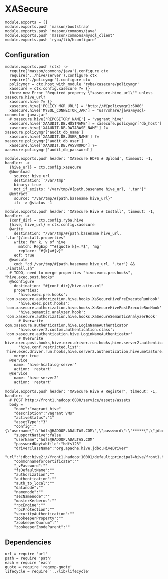 
# XASecure

    module.exports = []
    module.exports.push 'masson/bootstrap'
    module.exports.push 'masson/commons/java'
    module.exports.push 'masson/commons/mysql_client'
    module.exports.push 'ryba/lib/hconfigure'

## Configuration

    module.exports.push (ctx) ->
      require('masson/commons/java').configure ctx
      require('../hive/server').configure ctx
      require('./policymgr').configure ctx
      policymgr = ctx.host_with_module 'ryba/xasecure/policymgr'
      xasecure = ctx.config.xasecure ?= {}
      throw new Error "Required property \"xasecure.hive_url\"" unless xasecure.hive_url?
      xasecure.hive ?= {}
      xasecure.hive['POLICY_MGR_URL'] = "http://#{policymgr}:6080"
      xasecure.hive['MYSQL_CONNECTOR_JAR'] = "usr/share/java/mysql-connector-java.jar"
      # xasecure.hive['REPOSITORY_NAME'] = "vagrant_hive"
      xasecure.hive['XAAUDIT.DB.HOSTNAME'] = xasecure.policymgr['db_host']
      xasecure.hive['XAAUDIT.DB.DATABASE_NAME'] ?= xasecure.policymgr['audit_db_name']
      xasecure.hive['XAAUDIT.DB.USER_NAME'] ?= xasecure.policymgr['audit_db_user']
      xasecure.hive['XAAUDIT.DB.PASSWORD'] ?= xasecure.policymgr['audit_db_password']

    module.exports.push header: 'XASecure HDFS # Upload', timeout: -1, handler: ->
      {hive_url} = ctx.config.xasecure
      @download
        source: hive_url
        destination: '/var/tmp'
        binary: true
        not_if_exists: "/var/tmp/#{path.basename hive_url, '.tar'}"
      @extract
        source: "/var/tmp/#{path.basename hive_url}"
        if: -> @status -1

    module.exports.push header: 'XASecure Hive # Install', timeout: -1, handler: ->
      {conf_dir} = ctx.config.ryba.hive
      {hive, hive_url} = ctx.config.xasecure
      @write
        destination: "/var/tmp/#{path.basename hive_url, '.tar'}/install.properties"
        write: for k, v of hive
          match: RegExp "^#{quote k}=.*$", 'mg'
          replace: "#{k}=#{v}"
        eof: true
      @execute
        cmd: "cd /var/tmp/#{path.basename hive_url, '.tar'} && ./install.sh"
      # TODO, need to merge properties "hive.exec.pre.hooks", "hive.exec.post.hooks"
      @hconfigure
        destination: "#{conf_dir}/hive-site.xml"
        properties: 
          'hive.exec.pre.hooks': 'com.xasecure.authorization.hive.hooks.XaSecureHivePreExecuteRunHook'
          'hive.exec.post.hooks': 'com.xasecure.authorization.hive.hooks.XaSecureHivePostExecuteRunHook'
          'hive.semantic.analyzer.hook': 'com.xasecure.authorization.hive.hooks.XaSecureSemanticAnalyzerHook'
          # Overwrite com.xasecure.authentication.hive.LoginNameAuthenticator
          'hive.server2.custom.authentication.class': 'com.xasecure.authentication.hive.LoginNameAuthenticator'
          # Overwrite hive.exec.post.hooks,hive.exec.driver.run.hooks,hive.server2.authentication,hive.metastore.pre.event.listeners,hive.security.authorization.enabled,hive.security.authorization.manager,hive.semantic.analyzer.hook
          'hive.conf.restricted.list': 'hive.exec.driver.run.hooks,hive.server2.authentication,hive.metastore.pre.event.listeners,hive.security.authorization.enabled,hive.security.authorization.manager,hive.semantic.analyzer.hook,hive.exec.post.hooks'
        merge: true
      @service
        name: 'hive-hcatalog-server'
        action: 'restart'
      @service
        name: 'hive-server2'
        action: 'restart'

    module.exports.push header: 'XASecure Hive # Register', timeout: -1, handler: ->
      # POST http://front1.hadoop:6080/service/assets/assets
      body = 
        "name":"vagrant_hive"
        "description":"Vagrant VMs"
        "activeStatus":"1"
        "assetType":"3"
        "config":"{\"username\":\"hdfs@HADOOP.ADALTAS.COM\",\"password\":\"*****\",\"jdbc.driverClassName\":\"org.apache.hive.jdbc.HiveDriver\",\"jdbc.url\":\"jdbc:hive2://front1.hadoop:10000/default;principal=hive/front1.hadoop@HADOOP.ADALTAS.COM\",\"commonNameForCertificate\":\"\"}"
        "supportNative":false
        "userName":"hdfs@HADOOP.ADALTAS.COM"
        "passwordKeytabfile":"hdfs123"
        "driverClassName":"org.apache.hive.jdbc.HiveDriver"
        "url":"jdbc:hive2://front1.hadoop:10001/default;principal=hive/front1.hadoop@HADOOP.ADALTAS.COM"
        "commonnameforcertificate":""
        "_vPassword":""
        "fsDefaultName":""
        "authorization":""
        "authentication":""
        "auth_to_local":""
        "datanode":""
        "namenode":""
        "secNamenode":""
        "masterKerberos":""
        "rpcEngine":""
        "rpcProtection":""
        "securityAuthentication":""
        "zookeeperProperty":""
        "zookeeperQuorum":""
        "zookeeperZnodeParent":""

## Dependencies

    url = require 'url'
    path = require 'path'
    each = require 'each'
    quote = require 'regexp-quote'
    lifecycle = require '../lib/lifecycle'
